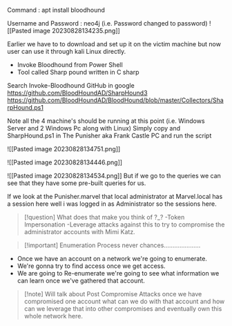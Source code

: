Command : apt install bloodhound

Username and Password : neo4j (i.e. Password changed to password)
![[Pasted image 20230828134235.png]]

Earlier we have to to download and set up it on the victim machine but now user can use it through kali Linux directly. 
- Invoke Bloodhound from Power Shell
- Tool called Sharp pound written in C sharp 

Search Invoke-Bloodhound GitHub in google
https://github.com/BloodHoundAD/SharpHound3
https://github.com/BloodHoundAD/BloodHound/blob/master/Collectors/SharpHound.ps1

Note all the 4 machine's should be running at this point (i.e. Windows Server and 2 Windows Pc along with Linux)
Simply copy and SharpHound.ps1 in The Punisher aka Frank Castle PC and run the script

![[Pasted image 20230828134751.png]]



![[Pasted image 20230828134446.png]]


![[Pasted image 20230828134534.png]]
But if we go to the queries we can see that they have some pre-built queries for us.

If we look at the Punisher.marvel that local administrator at Marvel.local has a session
here well i was logged in as Administrator so the sessions here.

>[!question] What does that make you think of ?_?
-Token Impersonation 
-Leverage attacks against this to try to compromise the administrator accounts with Mimi Katz.


>[!important] Enumeration Process never chances.....................
- Once we have an account on a network we're going to enumerate. 
- We're gonna try to find access once we get access.
- We are going to Re-enumerate we're going to see what information we can learn once we've gathered that account.

>[!note] Will talk about Post Compromise Attacks once we have compromised one account what can we do with that account and how can we leverage that into other compromises and eventually own this whole network here.

